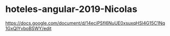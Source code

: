 # hoteles-angular-2019-Nicolas

https://docs.google.com/document/d/14eciPSfl6NuUE0xsuxqHSl4G15C1Nq1GxQIYvboBSWY/edit
